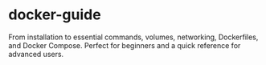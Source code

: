 # docker-guide
From installation to essential commands, volumes, networking, Dockerfiles, and Docker Compose. Perfect for beginners and a quick reference for advanced users.
